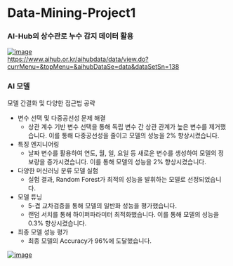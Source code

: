 # Data-Mining-Project1

### AI-Hub의 상수관로 누수 감지 데이터 활용
[![image](https://github.com/codnjs042/Data-Mining-Project1/assets/73993796/8221421e-b79c-475f-91d6-27602d082f09)  ](https://www.aihub.or.kr/aihubdata/data/view.do?currMenu=&topMenu=&aihubDataSe=data&dataSetSn=138)  
https://www.aihub.or.kr/aihubdata/data/view.do?currMenu=&topMenu=&aihubDataSe=data&dataSetSn=138


### AI 모델
모델 간결화 및 다양한 접근법 공략
- 변수 선택 및 다중공선성 문제 해결
  - 상관 계수 기반 변수 선택을 통해 독립 변수 간 상관 관계가 높은 변수를 제거했습니다. 이를 통해 다중공선성을 줄이고 모델의 성능을 2% 향상시켰습니다.
- 특징 엔지니어링
  - 날짜 변수를 활용하여 연도, 월, 일, 요일 등 새로운 변수를 생성하여 모델의 정보량을 증가시켰습니다. 이를 통해 모델의 성능을 2% 향상시켰습니다.
- 다양한 머신러닝 분류 모델 실험
  - 실험 결과, Random Forest가 최적의 성능을 발휘하는 모델로 선정되었습니다.  
- 모델 튜닝
  - 5-겹 교차검증을 통해 모델의 일반화 성능을 평가했습니다.
  - 랜덤 서치를 통해 하이퍼파라미터 최적화했습니다. 이를 통해 모델의 성능을 0.3% 향상시켰습니다.  
- 최종 모델 성능 평가
  - 최종 모델의 Accuracy가 96%에 도달했습니다.
    
[![image](https://github.com/user-attachments/assets/bdc2d225-beae-4804-ad3b-db2d4107e6c0)](https://github.com/codnjs042/Data-Mining-Project1/blob/main/%EB%8D%B0%EC%9D%B4%ED%84%B0%20%EB%A7%88%EC%9D%B4%EB%8B%9D%20%ED%94%84%EB%A1%9C%EC%A0%9D%ED%8A%B8%20-%20%EB%A8%B8%EC%8B%A0%EB%9F%AC%EB%8B%9D%EC%9D%84%20%ED%99%9C%EC%9A%A9%ED%95%9C%20%EC%83%81%EC%88%98%EB%8F%84%EA%B4%80%20%EB%88%84%EC%88%98%20%EA%B0%90%EC%A7%80.ipynb)
